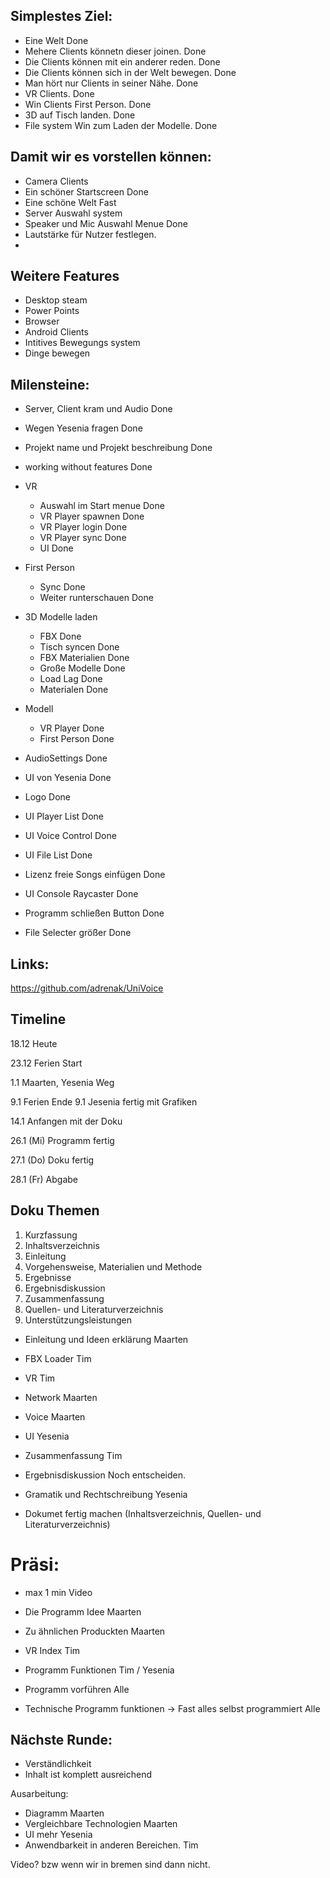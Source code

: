 
## Simplestes Ziel:
- Eine Welt                                     Done
- Mehere Clients könnetn dieser joinen.         Done
- Die Clients können mit ein anderer reden.     Done
- Die Clients können sich in der Welt bewegen.  Done
- Man hört nur Clients in seiner Nähe.          Done
- VR Clients.                                   Done                           
- Win Clients First Person.                     Done
- 3D auf Tisch landen.                          Done
- File system Win zum Laden der Modelle.        Done

## Damit wir es vorstellen können:
- Camera Clients
- Ein schöner Startscreen                       Done
- Eine schöne Welt                              Fast
- Server Auswahl system
- Speaker und Mic Auswahl Menue                 Done
- Lautstärke für Nutzer festlegen.
-               
## Weitere Features
- Desktop steam  
- Power Points
- Browser
- Android Clients
- Intitives Bewegungs system
- Dinge bewegen

## Milensteine:
- Server, Client kram und Audio                 Done
- Wegen Yesenia fragen                          Done
- Projekt name und Projekt beschreibung         Done
- working without features                      Done

- VR  
    - Auswahl im Start menue                    Done      
    - VR Player spawnen                         Done
    - VR Player login                           Done
    - VR Player sync                            Done
    - UI                                        Done
- First Person                              
    - Sync                                      Done
    - Weiter runterschauen                      Done
- 3D Modelle laden 
    - FBX                                       Done
    - Tisch syncen                              Done
    - FBX Materialien                           Done
    - Große Modelle                             Done
    - Load Lag                                  Done
    - Materialen                                Done
- Modell
    - VR Player                                 Done
    - First Person                              Done

- AudioSettings                                 Done
- UI von Yesenia                                Done
- Logo                                          Done

- UI Player List                                Done
- UI Voice Control                              Done
- UI File List                                  Done
- Lizenz freie Songs einfügen                   Done
- UI Console Raycaster                          Done
- Programm schließen Button                     Done
- File Selecter größer                          Done             

## Links:
https://github.com/adrenak/UniVoice


## Timeline

18.12 Heute


23.12 Ferien Start


1.1 Maarten, Yesenia Weg

                
9.1 Ferien Ende
9.1 Jesenia fertig mit Grafiken

14.1 Anfangen mit der Doku

26.1 (Mi) Programm fertig

27.1 (Do) Doku fertig

28.1 (Fr) Abgabe


## Doku Themen
1.	Kurzfassung
2.	Inhaltsverzeichnis
3.	Einleitung
4.	Vorgehensweise, Materialien und Methode
5.	Ergebnisse
6.	Ergebnisdiskussion
7.	Zusammenfassung
8.	Quellen- und Literaturverzeichnis
9.	Unterstützungsleistungen


- Einleitung und Ideen erklärung    Maarten
- FBX Loader                        Tim
- VR                                Tim
- Network                           Maarten
- Voice                             Maarten
- UI                                Yesenia
- Zusammenfassung                   Tim
- Ergebnisdiskussion                Noch entscheiden.
- Gramatik und Rechtschreibung      Yesenia

- Dokumet fertig machen (Inhaltsverzeichnis, Quellen- und Literaturverzeichnis)

# Präsi:
- max 1 min Video

- Die Programm Idee                                                     Maarten
- Zu ähnlichen Produckten                                               Maarten
- VR Index                                                              Tim
- Programm Funktionen                                                   Tim / Yesenia
- Programm vorführen                                                    Alle
- Technische Programm funktionen -> Fast alles selbst programmiert      Alle


## Nächste Runde:
- Verständlichkeit
- Inhalt ist komplett ausreichend

Ausarbeitung:
- Diagramm                              Maarten
- Vergleichbare Technologien            Maarten
- UI mehr                               Yesenia
- Anwendbarkeit in anderen Bereichen.   Tim

Video? bzw wenn wir in bremen sind dann nicht.
